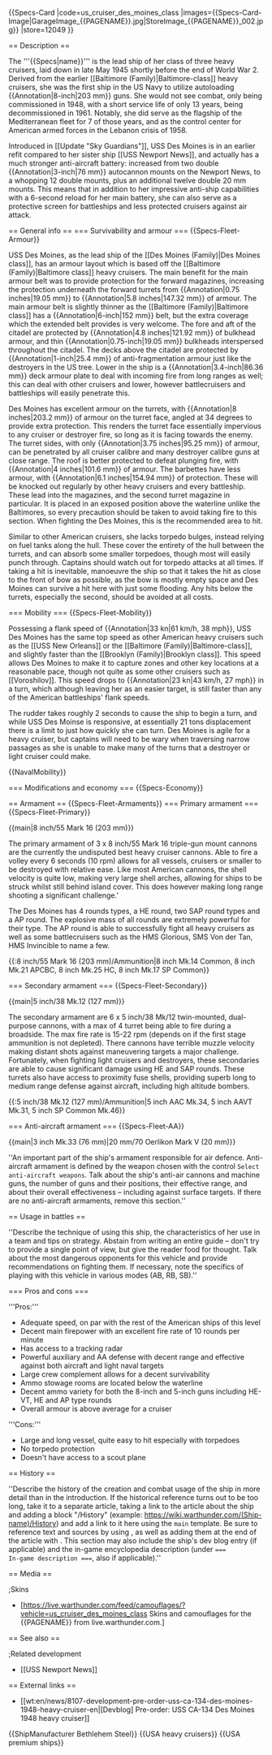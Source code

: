 {{Specs-Card
|code=us_cruiser_des_moines_class
|images={{Specs-Card-Image|GarageImage_{{PAGENAME}}.jpg|StoreImage_{{PAGENAME}}_002.jpg}}
|store=12049
}}

== Description ==
<!-- ''In the first part of the description, cover the history of the ship's creation and military application. In the second part, tell the reader about using this ship in the game. Add a screenshot: if a beginner player has a hard time remembering vehicles by name, a picture will help them identify the ship in question.'' -->
The '''{{Specs|name}}''' is the lead ship of her class of three heavy cruisers, laid down in late May 1945 shortly before the end of World War 2. Derived from the earlier [[Baltimore (Family)|Baltimore-class]] heavy cruisers, she was the first ship in the US Navy to utilize autoloading {{Annotation|8-inch|203 mm}} guns. She would not see combat, only being commissioned in 1948, with a short service life of only 13 years, being decommissioned in 1961. Notably, she did serve as the flagship of the Mediterranean fleet for 7 of those years, and as the control center for American armed forces in the Lebanon crisis of 1958.

Introduced in [[Update "Sky Guardians"]], USS Des Moines is in an earlier refit compared to her sister ship [[USS Newport News]], and actually has a much stronger anti-aircraft battery: increased from two double {{Annotation|3-inch|76 mm}} autocannon mounts on the Newport News, to a whopping 12 double mounts, plus an additional twelve double 20 mm mounts. This means that in addition to her impressive anti-ship capabilities with a 6-second reload for her main battery, she can also serve as a protective screen for battleships and less protected cruisers against air attack.

== General info ==
=== Survivability and armour ===
{{Specs-Fleet-Armour}}
<!-- ''Talk about the vehicle's armour. Note the most well-defended and most vulnerable zones, e.g. the ammo magazine. Evaluate the composition of components and assemblies responsible for movement and manoeuvrability. Evaluate the survivability of the primary and secondary armaments separately. Don't forget to mention the size of the crew, which plays an important role in fleet mechanics. Save tips on preserving survivability for the "Usage in battles" section. If necessary, use a graphical template to show the most well-protected or most vulnerable points in the armour.'' -->
USS Des Moines, as the lead ship of the [[Des Moines (Family)|Des Moines class]], has an armour layout which is based off the [[Baltimore (Family)|Baltimore class]] heavy cruisers. The main benefit for the main armour belt was to provide protection for the forward magazines, increasing the protection underneath the forward turrets from {{Annotation|0.75 inches|19.05 mm}} to {{Annotation|5.8 inches|147.32 mm}} of armour. The main armour belt is slightly thinner as the [[Baltimore (Family)|Baltimore class]] has a {{Annotation|6-inch|152 mm}} belt, but the extra coverage which the extended belt provides is very welcome. The fore and aft of the citadel are protected by {{Annotation|4.8 inches|121.92 mm}} of bulkhead armour, and thin {{Annotation|0.75-inch|19.05 mm}} bulkheads interspersed throughout the citadel. The decks above the citadel are protected by {{Annotation|1-inch|25.4 mm}} of anti-fragmentation armour just like the destroyers in the US tree. Lower in the ship is a {{Annotation|3.4-inch|86.36 mm}} deck armour plate to deal with incoming fire from long ranges as well; this can deal with other cruisers and lower, however battlecruisers and battleships will easily penetrate this.

Des Moines has excellent armour on the turrets, with {{Annotation|8 inches|203.2 mm}} of armour on the turret face, angled at 34 degrees to provide extra protection. This renders the turret face essentially impervious to any cruiser or destroyer fire, so long as it is facing towards the enemy. The turret sides, with only {{Annotation|3.75 inches|95.25 mm}} of armour, can be penetrated by all cruiser calibre and many destroyer calibre guns at close range. The roof is better protected to defeat plunging fire, with {{Annotation|4 inches|101.6 mm}} of armour. The barbettes have less armour, with {{Annotation|6.1 inches|154.94 mm}} of protection. These will be knocked out regularly by other heavy cruisers and every battleship. These lead into the magazines, and the second turret magazine in particular. It is placed in an exposed position above the waterline unlike the Baltimores, so every precaution should be taken to avoid taking fire to this section. When fighting the Des Moines, this is the recommended area to hit.

Similar to other American cruisers, she lacks torpedo bulges, instead relying on fuel tanks along the hull. These cover the entirety of the hull between the turrets, and can absorb some smaller torpedoes, though most will easily punch through. Captains should watch out for torpedo attacks at all times. If taking a hit is inevitable, manoeuvre the ship so that it takes the hit as close to the front of bow as possible, as the bow is mostly empty space and Des Moines can survive a hit here with just some flooding. Any hits below the turrets, especially the second, should be avoided at all costs.

=== Mobility ===
{{Specs-Fleet-Mobility}}
<!-- ''Write about the ship's mobility. Evaluate its power and manoeuvrability, rudder rerouting speed, stopping speed at full tilt, with its maximum forward and reverse speed.'' -->
Possessing a flank speed of {{Annotation|33 kn|61 km/h, 38 mph}}, USS Des Moines has the same top speed as other American heavy cruisers such as the [[USS New Orleans]] or the [[Baltimore (Family)|Baltimore-class]], and slightly faster than the [[Brooklyn (Family)|Brooklyn class]].  This speed allows Des Moines to make it to capture zones and other key locations at a reasonable pace, though not quite as some other cruisers such as [[Voroshilov]]. This speed drops to {{Annotation|23 kn|43 km/h, 27 mph}} in a turn, which although leaving her as an easier target, is still faster than any of the American battleships' flank speeds.

The rudder takes roughly 2 seconds to cause the ship to begin a turn, and while USS Des Moinse is responsive, at essentially 21 tons displacement there is a limit to just how quickly she can turn. Des Moines is agile for a heavy cruiser, but captains will need to be wary when traversing narrow passages as she is unable to make many of the turns that a destroyer or light cruiser could make.

{{NavalMobility}}

=== Modifications and economy ===
{{Specs-Economy}}

== Armament ==
{{Specs-Fleet-Armaments}}
=== Primary armament ===
{{Specs-Fleet-Primary}}
<!-- ''Provide information about the characteristics of the primary armament. Evaluate their efficacy in battle based on their reload speed, ballistics and the capacity of their shells. Add a link to the main article about the weapon: <code><nowiki>{{main|Weapon name (calibre)}}</nowiki></code>. Broadly describe the ammunition available for the primary armament, and provide recommendations on how to use it and which ammunition to choose.'' -->
{{main|8 inch/55 Mark 16 (203 mm)}}

The primary armament of 3 x 8 inch/55 Mark 16 triple-gun mount cannons are the currently the undisputed best heavy cruiser cannons. Able to fire a volley every 6 seconds (10 rpm) allows for all vessels, cruisers or smaller to be destroyed with relative ease. Like most American cannons, the shell velocity is quite low, making very large shell arches, allowing for ships to be struck whilst still behind island cover. This does however making long range shooting a significant challenge.'

The Des Moines has 4 rounds types, a HE round, two SAP round types and a AP round. The explosive mass of all rounds are extremely powerful for their type. The AP round is able to successfully fight all heavy cruisers as well as some battlecruisers such as the HMS Glorious, SMS Von der Tan, HMS Invincible to name a few.

{{:8 inch/55 Mark 16 (203 mm)/Ammunition|8 inch Mk.14 Common, 8 inch Mk.21 APCBC, 8 inch Mk.25 HC, 8 inch Mk.17 SP Common}}

=== Secondary armament ===
{{Specs-Fleet-Secondary}}
<!-- ''Some ships are fitted with weapons of various calibres. Secondary armaments are defined as weapons chosen with the control <code>Select secondary weapon</code>. Evaluate the secondary armaments and give advice on how to use them. Describe the ammunition available for the secondary armament. Provide recommendations on how to use them and which ammunition to choose. Remember that any anti-air armament, even heavy calibre weapons, belong in the next section. If there is no secondary armament, remove this section.'' -->
{{main|5 inch/38 Mk.12 (127 mm)}}

The secondary armament are 6 x 5 inch/38 Mk/12 twin-mounted, dual-purpose cannons, with a max of 4 turret being able to fire during a broadside. The max fire rate is 15-22 rpm (depends on if the first stage ammunition is not depleted). There cannons have terrible muzzle velocity making distant shots against maneuvering targets a major challenge. Fortunately, when fighting light cruisers and destroyers, these secondaries are able to cause significant damage using HE and SAP rounds. These turrets also have access to proximity fuse shells, providing superb long to medium range defense against aircraft, including high altitude bombers.

{{:5 inch/38 Mk.12 (127 mm)/Ammunition|5 inch AAC Mk.34, 5 inch AAVT Mk.31, 5 inch SP Common Mk.46}}

=== Anti-aircraft armament ===
{{Specs-Fleet-AA}}
<!-- ''An important part of the ship's armament responsible for air defence. Anti-aircraft armament is defined by the weapon chosen with the control <code>Select anti-aircraft weapons</code>. Talk about the ship's anti-air cannons and machine guns, the number of guns and their positions, their effective range, and about their overall effectiveness – including against surface targets. If there are no anti-aircraft armaments, remove this section.'' -->
{{main|3 inch Mk.33 (76 mm)|20 mm/70 Oerlikon Mark V (20 mm)}}

''An important part of the ship's armament responsible for air defence. Anti-aircraft armament is defined by the weapon chosen with the control <code>Select anti-aircraft weapons</code>. Talk about the ship's anti-air cannons and machine guns, the number of guns and their positions, their effective range, and about their overall effectiveness – including against surface targets. If there are no anti-aircraft armaments, remove this section.''

== Usage in battles ==
<!-- ''Describe the technique of using this ship, the characteristics of her use in a team and tips on strategy. Abstain from writing an entire guide – don't try to provide a single point of view, but give the reader food for thought. Talk about the most dangerous opponents for this vehicle and provide recommendations on fighting them. If necessary, note the specifics of playing with this vehicle in various modes (AB, RB, SB).'' -->
''Describe the technique of using this ship, the characteristics of her use in a team and tips on strategy. Abstain from writing an entire guide – don't try to provide a single point of view, but give the reader food for thought. Talk about the most dangerous opponents for this vehicle and provide recommendations on fighting them. If necessary, note the specifics of playing with this vehicle in various modes (AB, RB, SB).''

=== Pros and cons ===
<!-- ''Summarise and briefly evaluate the vehicle in terms of its characteristics and combat effectiveness. Mark its pros and cons in the bulleted list. Try not to use more than 6 points for each of the characteristics. Avoid using categorical definitions such as "bad", "good" and the like - use substitutions with softer forms such as "inadequate" and "effective".'' -->

'''Pros:'''

* Adequate speed, on par with the rest of the American ships of this level
* Decent main firepower with an excellent fire rate of 10 rounds per minute
* Has access to a tracking radar
* Powerful auxiliary and AA defense with decent range and effective against both aircraft and light naval targets
* Large crew complement allows for a decent survivability
* Ammo stowage rooms are located below the waterline
* Decent ammo variety for both the 8-inch and 5-inch guns including HE-VT, HE and AP type rounds
* Overall armour is above average for a cruiser

'''Cons:'''

* Large and long vessel, quite easy to hit especially with torpedoes
* No torpedo protection
* Doesn't have access to a scout plane

== History ==
<!-- ''Describe the history of the creation and combat usage of the ship in more detail than in the introduction. If the historical reference turns out to be too long, take it to a separate article, taking a link to the article about the ship and adding a block "/History" (example: <nowiki>https://wiki.warthunder.com/(Ship-name)/History</nowiki>) and add a link to it here using the <code>main</code> template. Be sure to reference text and sources by using <code><nowiki><ref></ref></nowiki></code>, as well as adding them at the end of the article with <code><nowiki><references /></nowiki></code>. This section may also include the ship's dev blog entry (if applicable) and the in-game encyclopedia description (under <code><nowiki>=== In-game description ===</nowiki></code>, also if applicable).'' -->
''Describe the history of the creation and combat usage of the ship in more detail than in the introduction. If the historical reference turns out to be too long, take it to a separate article, taking a link to the article about the ship and adding a block "/History" (example: <nowiki>https://wiki.warthunder.com/(Ship-name)/History</nowiki>) and add a link to it here using the <code>main</code> template. Be sure to reference text and sources by using <code><nowiki><ref></ref></nowiki></code>, as well as adding them at the end of the article with <code><nowiki><references /></nowiki></code>. This section may also include the ship's dev blog entry (if applicable) and the in-game encyclopedia description (under <code><nowiki>=== In-game description ===</nowiki></code>, also if applicable).''

== Media ==
<!-- ''Excellent additions to the article would be video guides, screenshots from the game, and photos.'' -->

;Skins

* [https://live.warthunder.com/feed/camouflages/?vehicle=us_cruiser_des_moines_class Skins and camouflages for the {{PAGENAME}} from live.warthunder.com.]

== See also ==
<!-- ''Links to articles on the War Thunder Wiki that you think will be useful for the reader, for example:''
* ''reference to the series of the ship;''
* ''links to approximate analogues of other nations and research trees.'' -->

;Related development

* [[USS Newport News]]

== External links ==
<!-- ''Paste links to sources and external resources, such as:''
* ''topic on the official game forum;''
* ''other literature.'' -->

* [[wt:en/news/8107-development-pre-order-uss-ca-134-des-moines-1948-heavy-cruiser-en|[Devblog] Pre-order: USS CA-134 Des Moines 1948 heavy cruiser]]

{{ShipManufacturer Bethlehem Steel}}
{{USA heavy cruisers}}
{{USA premium ships}}